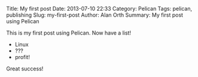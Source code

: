Title: My first post
Date: 2013-07-10 22:33
Category: Pelican
Tags: pelican, publishing
Slug: my-first-post
Author: Alan Orth
Summary: My first post using Pelican

This is my first post using Pelican.  Now have a list!

* Linux
* ???
* profit!

Great success!

